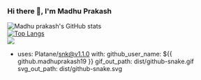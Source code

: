 ### Hi there 👋, I'm Madhu Prakash  
![Madhu prakash's GitHub stats](https://github-readme-stats.vercel.app/api?username=madhuprakash19&show_icons=true&theme=radical)  
[![Top Langs](https://github-readme-stats.vercel.app/api/top-langs/?username=madhuprakash19&layout=compact)](https://github.com/madhuprakash19/github-readme-stats)  
![](https://komarev.com/ghpvc/?username=madhuprakash19)  
  
  
- uses: Platane/snk@v1.1.0
  with:
    github_user_name: ${{ github.madhuprakash19 }}
    gif_out_path: dist/github-snake.gif
    svg_out_path: dist/github-snake.svg

<!--
**madhuprakash19/madhuprakash19** is a ✨ _special_ ✨ repository because its `README.md` (this file) appears on your GitHub profile.

Here are some ideas to get you started:

- 🔭 I’m currently working on ...
- 🌱 I’m currently learning ...
- 👯 I’m looking to collaborate on ...
- 🤔 I’m looking for help with ...
- 💬 Ask me about ...
- 📫 How to reach me: ...
- 😄 Pronouns: ...
- ⚡ Fun fact: ...
-->
